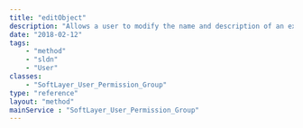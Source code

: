 ```yaml
---
title: "editObject"
description: "Allows a user to modify the name and description of an existing customer permission group. Customer permission groups must be of type NORMAL.  The SYSTEM type is reserved for internal use. The account id supplied in the template permission group must match account id of the user who is creating the permission group.  The user who is creating the permission group must have the permission to manage users. "
date: "2018-02-12"
tags:
    - "method"
    - "sldn"
    - "User"
classes:
    - "SoftLayer_User_Permission_Group"
type: "reference"
layout: "method"
mainService : "SoftLayer_User_Permission_Group"
---
```

